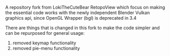 A repository fork from LokiTheCuteBear RetopoView which focus on making the essential code works with the newly independent Blender Vulkan graphics api, since OpenGL Wrapper (bgl) is deprecated in 3.4

There are things that is changed in this fork to make the code simpler and can be repurposed for general usage:
1. removed keymap functionality
2. removed pie-menu functionality
